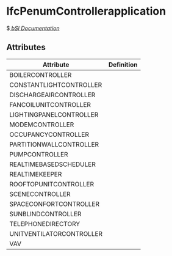 IfcPenumControllerapplication
=============================
$[ _bSI
Documentation_](https://standards.buildingsmart.org/IFC/DEV/IFC4_2/FINAL/HTML/schema//pset/penum_controllerapplication.htm)


Attributes
----------
| Attribute                | Definition   |
|--------------------------|--------------|
| BOILERCONTROLLER         |              |
| CONSTANTLIGHTCONTROLLER  |              |
| DISCHARGEAIRCONTROLLER   |              |
| FANCOILUNITCONTROLLER    |              |
| LIGHTINGPANELCONTROLLER  |              |
| MODEMCONTROLLER          |              |
| OCCUPANCYCONTROLLER      |              |
| PARTITIONWALLCONTROLLER  |              |
| PUMPCONTROLLER           |              |
| REALTIMEBASEDSCHEDULER   |              |
| REALTIMEKEEPER           |              |
| ROOFTOPUNITCONTROLLER    |              |
| SCENECONTROLLER          |              |
| SPACECONFORTCONTROLLER   |              |
| SUNBLINDCONTROLLER       |              |
| TELEPHONEDIRECTORY       |              |
| UNITVENTILATORCONTROLLER |              |
| VAV                      |              |
